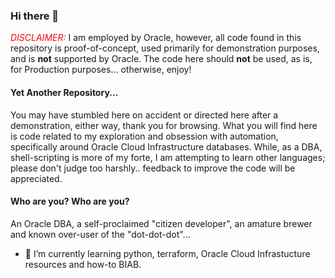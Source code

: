 ### Hi there 👋
<span style="color:red">*DISCLAIMER:*</span> I am employed by Oracle, however, all code found in this repository is proof-of-concept, used primarily for demonstration purposes, and is **not** supported by Oracle.  The code here should **not** be used, as is, for Production purposes... otherwise, enjoy!

#### Yet Another Repository...
You may have stumbled here on accident or directed here after a demonstration, either way, thank you for browsing.  What you will find here is code related to my exploration and obsession with automation, specifically around Oracle Cloud Infrastructure databases.  While, as a DBA, shell-scripting is more of my forte, I am attempting to learn other languages; please don't judge too harshly.. feedback to improve the code will be appreciated.

#### Who are you? Who are you?
An Oracle DBA, a self-proclaimed "citizen developer", an amature brewer and known over-user of the "dot-dot-dot"...  

- 🌱 I’m currently learning python, terraform, Oracle Cloud Infrastucture resources and how-to BIAB.

<!--
**ukjola/ukjola** is a ✨ _special_ ✨ repository because its `README.md` (this file) appears on your GitHub profile.

Here are some ideas to get you started:

- 🔭 I’m currently working on ...
- 🌱 I’m currently learning ...
- 👯 I’m looking to collaborate on ...
- 🤔 I’m looking for help with ...
- 💬 Ask me about ...
- 📫 How to reach me: ...
- 😄 Pronouns: ...
- ⚡ Fun fact: ...
-->

